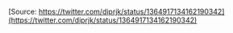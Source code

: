 [Source: https://twitter.com/diprjk/status/1364917134162190342](https://twitter.com/diprjk/status/1364917134162190342)